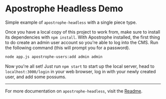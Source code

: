 # Apostrophe Headless Demo

Simple example of `apostrophe-headless` with a single piece type.

Once you have a local copy of this project to work from, make sure to install its dependencies with `npm install`. With Apostrophe installed, the first thing to do create an admin user account so you're able to log into the CMS. Run the following command (this will prompt you for a password).

```bash
node app.js apostrophe-users:add admin admin
```

Now you're all set! Just run `npm start` to start up the local server, head to `localhost:3000/login` in your web browser, log in with your newly created user, and add some possums.

---------------

For more documentation on `apostrophe-headless`, visit the [Readme](https://github.com/punkave/apostrophe-headless).
